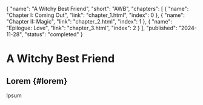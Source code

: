 {
  "name": "A Witchy Best Friend",
  "short": "AWB",
  "chapters": [
    {
      "name": "Chapter I: Coming Out",
      "link": "chapter_1.html",
      "index": 0
    },
    {
      "name": "Chapter II: Magic",
      "link": "chapter_2.html",
      "index": 1
    },
    {
      "name": "Epilogue: Love",
      "link": "chapter_3.html",
      "index": 2
    }
  ],
  "published": "2024-11-28",
  "status": "completed"
}
# A Witchy Best Friend

## Lorem {#lorem}
Ipsum
